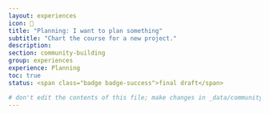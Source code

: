 ```yaml
---
layout: experiences
icon: 📝
title: "Planning: I want to plan something"
subtitle: "Chart the course for a new project."
description:
section: community-building
group: experiences
experience: Planning
toc: true
status: <span class="badge badge-success">final draft</span>

# don't edit the contents of this file; make changes in _data/community-building-experiences.yml
---
```

